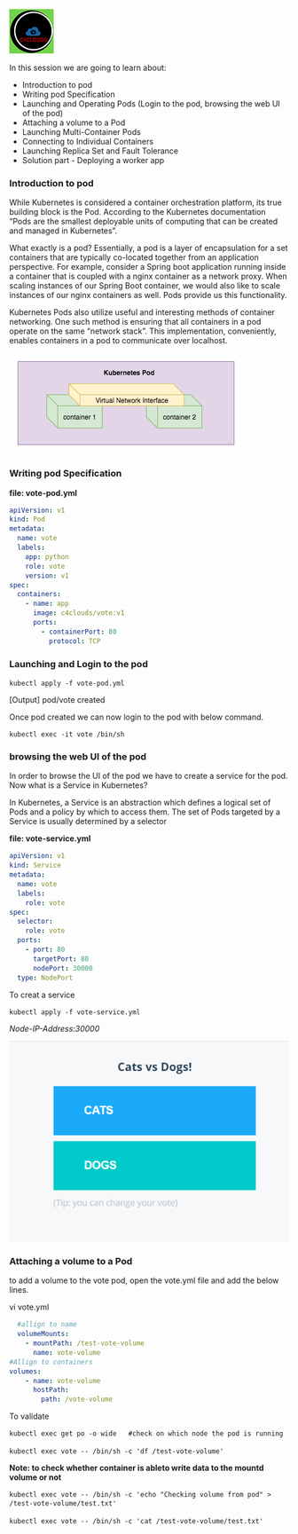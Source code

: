<img src="../images/c4logo.png">

In this session we are going to learn about:

- Introduction to pod
- Writing pod Specification
- Launching and Operating Pods (Login to the pod, browsing the web UI of the pod)
- Attaching a volume to a Pod
- Launching Multi-Container Pods
- Connecting to Individual Containers
- Launching Replica Set and Fault Tolerance
- Solution part - Deploying a worker app

### Introduction to pod
While Kubernetes is considered a container orchestration platform, its true building block is the Pod. According to the Kubernetes documentation “Pods are the smallest deployable units of computing that can be created and managed in Kubernetes”.

What exactly is a pod? Essentially, a pod is a layer of encapsulation for a set containers that are typically co-located together from an application perspective. For example, consider a Spring boot application running inside a container that is coupled with a nginx container as a network proxy. When scaling instances of our Spring Boot container, we would also like to scale instances of our nginx containers as well. Pods provide us this functionality.

Kubernetes Pods also utilize useful and interesting methods of container networking. One such method is ensuring that all containers in a pod operate on the same “network stack”. This implementation, conveniently, enables containers in a pod to communicate over localhost.

<img src="../images/Pod_Container_Network.png">

### Writing pod Specification
__file: vote-pod.yml__

```yml
apiVersion: v1
kind: Pod
metadata:
  name: vote
  labels:
    app: python
    role: vote
    version: v1
spec:
  containers:
    - name: app
      image: c4clouds/vote:v1
      ports:
        - containerPort: 80
          protocol: TCP
```  

### Launching and Login to the pod
```
kubectl apply -f vote-pod.yml
```
[Output]
pod/vote created

Once pod created we can now login to the pod with below command.

```
kubectl exec -it vote /bin/sh
```

### browsing the web UI of the pod
In order to browse the UI of the pod we have to create a service for the pod.
Now what is a Service in Kubernetes?

In Kubernetes, a Service is an abstraction which defines a logical set of Pods and a policy by which to access them. The set of Pods targeted by a Service is usually determined by a selector

__file: vote-service.yml__
```yml
apiVersion: v1
kind: Service
metadata:
  name: vote
  labels:
    role: vote
spec:
  selector:
    role: vote
  ports:
    - port: 80
      targetPort: 80
      nodePort: 30000
  type: NodePort
```
To creat a service

```
kubectl apply -f vote-service.yml

```

*Node-IP-Address:30000*

<img src="../images/vote-app-service-output.png">

### Attaching a volume to a Pod
to add a volume to the vote pod, open the vote.yml file and add the below lines.

vi vote.yml

```yml
  #allign to name 
  volumeMounts:
    - mountPath: /test-vote-volume
      name: vote-volume
#Allign to containers
volumes:
    - name: vote-volume
      hostPath:
        path: /vote-volume
```
To validate 

```
kubectl exec get po -o wide   #check on which node the pod is running

kubectl exec vote -- /bin/sh -c 'df /test-vote-volume'
```
**Note: to check whether container is ableto write data to the mountd volume or not**
```
kubectl exec vote -- /bin/sh -c 'echo "Checking volume from pod" > /test-vote-volume/test.txt'

kubectl exec vote -- /bin/sh -c 'cat /test-vote-volume/test.txt'
```


